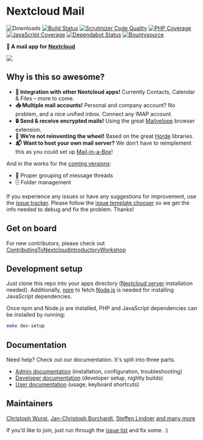 # Nextcloud Mail

![Downloads](https://img.shields.io/github/downloads/nextcloud/mail/total.svg)
[![Build Status](https://travis-ci.org/nextcloud/mail.svg?branch=master)](https://travis-ci.org/nextcloud/mail)
[![Scrutinizer Code Quality](https://scrutinizer-ci.com/g/nextcloud/mail/badges/quality-score.png?b=master)](https://scrutinizer-ci.com/g/nextcloud/mail/?branch=master)
[![PHP Coverage](https://scrutinizer-ci.com/g/nextcloud/mail/badges/coverage.png?b=master)](https://scrutinizer-ci.com/g/nextcloud/mail/?branch=master)
[![JavaScript Coverage](https://coveralls.io/repos/github/nextcloud/mail/badge.svg)](https://coveralls.io/github/nextcloud/mail)
[![Dependabot Status](https://api.dependabot.com/badges/status?host=github&repo=nextcloud/mail)](https://dependabot.com)
[![Bountysource](https://img.shields.io/bountysource/team/nextcloud/activity.svg?maxAge=2592000)](https://www.bountysource.com/teams/nextcloud/issues?tracker_ids=44154351)

**💌 A mail app for [Nextcloud](https://nextcloud.com)**

![](screenshots/mail.png)


## Why is this so awesome?

* **🚀 Integration with other Nextcloud apps!** Currently Contacts, Calendar & Files – more to come.
* **📥 Multiple mail accounts!** Personal and company account? No problem, and a nice unified inbox. Connect any IMAP account.
* **🔒 Send & receive encrypted mails!** Using the great [Mailvelope](https://mailvelope.com) browser extension.
* **🙈 We’re not reinventing the wheel!** Based on the great [Horde](http://horde.org) libraries.
* **📬 Want to host your own mail server?** We don’t have to reimplement this as you could set up [Mail-in-a-Box](https://mailinabox.email)!

And in the works for the [coming versions](https://github.com/nextcloud/mail/milestones/):
* 📑 Proper grouping of message threads
* 🗄️ Folder management

If you experience any issues or have any suggestions for improvement, use the [issue tracker](https://github.com/nextcloud/mail/issues). Please follow the [issue template chooser](https://github.com/nextcloud/mail/issues/new/choose) so we get the info needed to debug and fix the problem. Thanks!

## Get on board
For new contributors, please check out [ContributingToNextcloudIntroductoryWorkshop](https://github.com/sleepypioneer/ContributingToNextcloudIntroductoryWorkshop)

## Development setup

Just clone this repo into your apps directory ([Nextcloud server](https://github.com/nextcloud/server#running-master-checkouts) installation needed). Additionally, [npm](https://www.npmjs.com/) to fetch [Node.js](https://nodejs.org/en/download/package-manager/) is needed for installing JavaScript dependencies.

Once npm and Node.js are installed, PHP and JavaScript dependencies can be installed by running:
```bash
make dev-setup
```

## Documentation

Need help? Check out our documentation. It's split into three parts.
* [Admin documentation](doc/admin.md) (installation, configuration, troubleshooting)
* [Developer documentation](doc/developer.md) (developer setup, nightly builds)
* [User documentation](doc/user.md) (usage, keyboard shortcuts)

## Maintainers

[Christoph Wurst](https://github.com/ChristophWurst), [Jan-Christoph Borchardt](https://github.com/jancborchardt), [Steffen Lindner](https://github.com/Gomez) [and many more](https://github.com/nextcloud/mail/graphs/contributors)

If you’d like to join, just run through the [issue list](https://github.com/nextcloud/mail/issues) and fix some. :)

